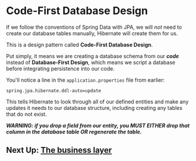 # Code-First Database Design

If we follow the conventions of Spring Data with JPA, we will *not* need to create our database tables manually, Hibernate will create them for us.

This is a design pattern called **Code-First Database Design**. 

Put simply, it means we are creating a database schema from our ***code*** instead of **Database-First Design**, which means we script a database before integrating persistence into our code.

You'll notice a line in the `application.properties` file from earlier:

```
spring.jpa.hibernate.ddl-auto=update
```

This tells Hibernate to look through all of our defined entities and make any
updates it needs to our database structure, including creating any tables
that do not exist.

***WARNING: if you drop a field from our entity, you MUST EITHER drop that column in the database table OR regenerate the table.***

## Next Up: [The business layer](../iv-business-layer/17-services.md)
